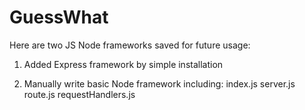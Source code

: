 GuessWhat
=========
Here are two JS Node frameworks saved for future usage:


1. Added Express framework by simple installation


2. Manually write basic Node framework including: index.js server.js route.js requestHandlers.js
